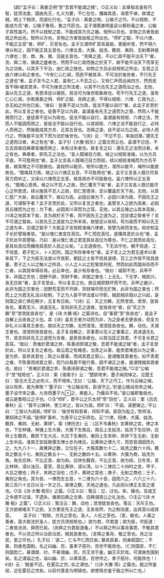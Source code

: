 <!-- { "loadSidebar": true } -->
　　[疏]“孟子曰：离娄乏明”至“吾君不能谓之贼”。○正义曰：此章指言虽有巧智，犹须法度，国由先王，礼义为要，不仁在位，播越其恶，诬君不谏，故谓之贼。明上下相须，而道化行也。“孟子曰：离娄之明，公输子之巧，不以规矩，不能成方员”者，公输子鲁班，鲁之巧匠也。孟子谓离娄明虽足以察秋毫之末，公输子其性虽巧，然不以规矩之度，不能成其方员之器。规所以员也，言物之员者皆由规之所出也。矩所以方也，言物之方者皆由矩之所出也。“师旷之聪，不以六律，不能正五音”者，师旷，乐官名也。孟子又谓师旷其耳虽聪，善能听音，然不得六律以和之，固不能正其五音也。六律五音，大蔟、姑洗、蕤宾、夷则、无射黄钟是六律也；宫、商、角、徵、羽是五音也。“尧舜之道，不以仁政不能平治天下”者，尧、舜二帝，唐虞之盛者也，然而不以仁政而施之於天下，故不能平治天下而享无为之功矣。以其天下平治，由仁政之施也，如物之方员必自规矩之所出，五音之正由六律以和之者也。“今有仁心仁闻，而民不被其泽，不可法於後世者，不行先王之道也”者，孟子言今之人君，虽有仁人不忍之心，又有仁声而远闻四方，然而民皆不得г被其恩泽，不可为後世之所法者，以其不行古先王之道而治之也。无他，盖以先王之道，有恩泽足以被民，其法可为後世取象故也。苟不行先王之道，虽有仁心仁闻，亦若离娄之明、师旷之聪、尧舜之道，不得以规矩、六律、仁政为之，亦无如之何也已矣。“故曰：徒善不足以为政，徒法不能以自行”者，此孟子言至於此，所以复言之者也。徒善不足以为政，盖谓虽有先王之道而为之善，然而人不能用而行之，是徒善不足以为政也。徒法不能以自行，盖谓虽有规矩、六律之法，然而人不能因而用之，是徒法不能以自行也。以其规矩、六律之法不能自行之，必待人而用之，然後能成其方员、正其五音也。尧舜之道，自不足以为之政，必待人而行之，然後能平治天下而为法於後世也。“《诗》云：‘不愆不忘，率由旧章。’遵先王之道而过者，未之有也”者，孟子引《大雅·假乐》之篇文而云也，盖谓不愆违，不忘去其故旧典章皆循而用之，未有过失者也。故复言之曰：遵先王之法而过者，未之有也。典章者，即先王之法也。“圣人既竭目力焉，继之以规矩准绳，以为方员平直，不可胜用也”者，孟子又言圣人既竭己目力而视，续以规矩准绳而为方员平直，故其用之不可胜极也。盖规所以能员，矩所以能方，准所以能平，绳所以能直故也。“既竭耳力焉，继之以六律正五音，不可胜用也”者，孟子又言圣人既已尽其耳力而听之，又续以六律而正五音，故其用亦不可胜极也。盖六律所以正五音也。“既竭心思焉，继之以不忍人之政，而仁覆天下矣”者，孟子又言圣人既已能尽心之所思虑，续以施其不忍人之政，则仁恩德泽，足以覆盖於天下矣。无他，以其仁恩广大矣，故云覆天下，故曰为高。必因丘陵为下，必因川泽为政，不因先王之道，可谓智乎者？孟子言至於此，又所以复言之者也，盖譬言人之欲为高者，必因其丘陵而为之也；为下者，必因其川泽而为之耳。无他，以其丘陵之山其本高矣，川泽之地其本下矣，言为政於天下者，而不因先王之道为之，岂足谓之智者乎？言不可谓之智矣。以其先王之道是为之所本焉，故智足以有知，苟为政而不知以先王之道为本，岂谓之智乎？大抵孟子言规矩准绳六律者，皆譬为政而言也。抑亦知孟子长於譬喻者欤。“是以惟仁者宜在高位。不仁而在高位，是播其恶於众也”者，孟子於此毕其譬喻，乃曰：是以惟仁者之君宜其处高位为尊也，不仁之君而处高位，是其处高位而播扬其恶於人民之众矣。“上无道揆也，下无法守也，朝不信道，工不信度，君子犯义，卜人犯刑，国之所存者幸也”者，孟子言上之为君无道术以表率其下，下之为臣无法度以守其职，朝廷之士皆不信其道德，百工之作皆不信其度量，君子之人以之触义之所具，小人之人以之犯冒其刑宪，然而如此而国尚存而不亡者，以其侥幸得存焉。必云幸也，盖少有存者也。“故曰：城郭不完，兵甲不多，非国之灾也；田野不辟，货财不聚，非国之害也；上无礼，下无学，贼民兴，丧无日矣”者，孟子言至此，所以复言之也，故云城郭颓坏而不完，兵甲之器少，此非为国之灾害也；田野荒芜而不开辟，货财竭尽而无贮聚，此非为国之害也；然而上之为君无礼法以检制，下之为人臣不学法度以守职，贼民相杀戮以之兴起，是则国之丧亡俱在朝夕，无复有日矣。“《诗》云：天之方蹶，无然泄泄。泄泄，犹沓沓也。事君无义，进退无礼，言则非先王之道者，犹沓沓也”者，自“天之方蹶”至“泄泄犹沓沓也”，是《诗·大雅·板》之篇诗也。自“事君”至“沓沓也”，是孟子自解上云沓沓之义也。其《诗》盖言王者方动而为非，为之臣者无更沓沓，但复为非礼义以事其王者也，故曰天之方蹶，无然泄泄。泄泄犹沓沓也。蹶，动也。天谓王者也。泄泄则沓沓是也，孟子复自解之，言事君以无义之事事之，其进退无礼节，其言则非先王之道而为言者，是若沓沓者也。以其当匡正其君，不可复长君之恶耳。“故曰：责难於君谓之恭，陈善闭邪谓之敬，吾君不能谓之贼”者，孟子言至於此，所以又复言之者也。故云君之有难恶，当责之以善，能责君难恶以为之善，是为恭，臣恭其君也；陈之以善事，而闭其君之邪心，是谓敬其君者也。如不责君之难，不陈善而闭君之邪，而乃曰我君不能行善，因不谏正之者，是谓残贼其君者也。故曰：“责难於君谓之恭，陈善闭邪谓之敬，吾君不能谓之贼。”○注“公输子”至“规矩也”。正义曰：案《淮南子》云：“楚欲攻宋，墨子闻而悼之。见楚王曰：‘臣见大王之必伤义，而不得宋。’王曰：‘公输，天下之巧工，作为云梯之械，设以攻宋，曷为弗取？’墨子曰：‘令公输设攻，臣请守之。’於是公输设攻宋之械，墨子设守宋之备，九攻而墨子九之，弗能入。乃偃兵不攻。”是公输即鲁般也，或云是鲁昭公之子也。○注“师旷，晋平公之乐太师”至“羽也”。正义曰：案《吕氏春秋》云：“晋平公铸钟，使工听之，皆以为调。师旷曰：‘不调，请更铸之。’平公曰：‘工皆以为调矣。’师旷曰：‘後世有知音者，将知不调。臣窃为耻之。’至师涓，果知钟之不调。”是师旷善听，为晋平公之乐师也。云“六律，阳律，大蔟、姑洗、蕤宾、夷则、无射、黄钟”。案《律历志》云：《吕不韦春秋》言黄钟之宫，律之本也，下生林锺，林锺上生大蔟，大蔟下生南吕，南吕上生姑洗，姑洗下生应钟，应钟上生蕤宾，蕤宾下生大吕，大吕下生夷则，夷则上生夹钟，夹钟下生无射，无射上生中吕。淮南王安延致儒生博士亦为律吕，云黄钟之律九寸，而宫音调因而九之，九九八十一，故黄钟之数，立位在子。大蔟其数七十二，姑洗之数六十四，蕤宾之数五十七，夷则之数五十一，无射之数四十五。以黄钟、大蔟为商，姑洗为角，角生应钟，不比正音，故为和。应钟生蕤宾，不比正音，故为缪。日冬至，音比林钟，浸以浊日。夏至，音比黄钟，浸以清。以十二律应二十四时之变，甲子，大吕之徵也；丙子，夹钟之羽也；戊子，黄钟之宫也；庚子，无射之商也；壬子，夷则之角也。其为音，一律而生五音，十二律为六十音，因而六之，六六三十六，故三百六十五日以当一岁之日。故律之数，天地之道也。凡此则以律正五音之谓也。○注《诗·大雅·假乐》之篇。○正义曰：笺云：愆，过也。率，循也。言成王之令德不过误，不遗失，循用旧典之文章。旧典谓周公之礼法也。○注云“《诗·大雅·板》之篇”。○正义曰：笺注云：蹶，动也；泄泄犹沓沓也。笺云：天斥王也。王方欲艰难天下之民，又方更变先王之道，无沓沓然，为之制法度，达其意以成其意。
　　孟子曰：“规矩，方员之至也。圣人，人伦之至也。（至，极也。人事之善者，莫大取法於圣人，犹方员须规矩也。）欲为君，尽君道；欲为臣，尽臣道：二者皆法尧、舜而已矣。（尧舜之为君臣道备。）不以舜之所以事尧事君，不敬其君者也。不以尧之所以治民治民，贼其民者也。（言舜之事尧，敬之至也。尧之治民，爱之尽也。）孔子曰：‘道二，仁与不仁而已矣。’暴其民甚，则身弑国亡；不甚，则身危国削。名之曰幽、厉，虽孝子慈孙，百世不能改也。（仁则国安，不仁则国危亡。甚谓桀、纣，不甚谓幽、厉。厉王流于彘，幽王灭於戏，可谓身危国削矣。名之谓谥之也，谥以幽、厉，以章其恶，百世传之，孝子慈孙，何能改也！）《诗》云：‘殷鉴不远，在夏后之世。’此之谓也。”（《诗·大雅·荡》之篇也。殷之所鉴视，近在夏后之世矣。以前代善恶为明镜也，欲使周亦鉴于殷之所以亡也。）
